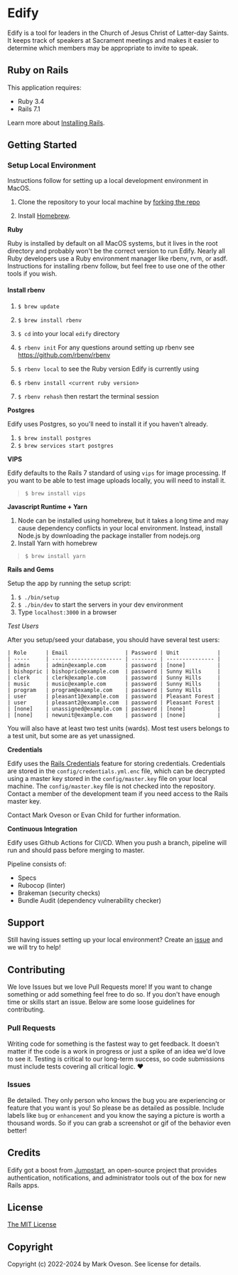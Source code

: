 Edify
================

Edify is a tool for leaders in the Church of Jesus Christ of Latter-day Saints. It keeps track of speakers at Sacrament 
meetings and makes it easier to determine which members may be appropriate to invite to speak.

Ruby on Rails
-------------

This application requires:

- Ruby 3.4
- Rails 7.1

Learn more about [Installing Rails](https://gorails.com/setup/osx/10.12-sierra).

Getting Started
---------------
### Setup Local Environment

Instructions follow for setting up a local development environment in MacOS.

1. Clone the repository to your local machine by [forking the repo](https://help.github.com/articles/fork-a-repo/)

2. Install [Homebrew](http://brew.sh/).

**Ruby**

Ruby is installed by default on all MacOS systems, but it lives in the root directory and probably won't be the correct
version to run Edify. Nearly all Ruby developers use a Ruby environment manager like rbenv, rvm, or asdf. Instructions
for installing rbenv follow, but feel free to use one of the other tools if you wish.

#### Install rbenv

1. `$ brew update`
2. `$ brew install rbenv`

3. `$ cd` into your local `edify` directory
4. `$ rbenv init` For any questions around setting up rbenv see https://github.com/rbenv/rbenv
5. `$ rbenv local` to see the Ruby version Edify is currently using
6. `$ rbenv install <current ruby version>`
7. `$ rbenv rehash` then restart the terminal session

**Postgres**

Edify uses Postgres, so you'll need to install it if you haven't already.

1. `$ brew install postgres`
2. `$ brew services start postgres`

**VIPS**

Edify defaults to the Rails 7 standard of using `vips` for image processing. If you want to be able to test image 
uploads locally, you will need to install it.

> `$ brew install vips`

**Javascript Runtime + Yarn**

1. Node can be installed using homebrew, but it takes a long time and may cause dependency conflicts in your local
environment. Instead, install Node.js by downloading the package installer from nodejs.org
2. Install Yarn with homebrew

> `$ brew install yarn`

**Rails and Gems**

Setup the app by running the setup script:

1. `$ ./bin/setup`
2. `$ ./bin/dev` to start the servers in your dev environment
3. Type `localhost:3000` in a browser

*Test Users*

After you setup/seed your database, you should have several test users:
```
| Role      | Email                  | Password | Unit            |
| -----     | ---------------------- | -------- | --------------- |
| admin     | admin@example.com      | password | [none]          |
| bishopric | bishopric@example.com  | password | Sunny Hills     |
| clerk     | clerk@example.com      | password | Sunny Hills     |
| music     | music@example.com      | password | Sunny Hills     |
| program   | program@example.com    | password | Sunny Hills     |
| user      | pleasant1@example.com  | password | Pleasant Forest |
| user      | pleasant2@example.com  | password | Pleasant Forest |
| [none]    | unassigned@example.com | password | [none]          |
| [none]    | newunit@example.com    | password | [none]          |
```

You will also have at least two test units (wards). Most test users belongs to a test unit, but some are as yet 
unassigned.

**Credentials**

Edify uses the [Rails Credentials](https://guides.rubyonrails.org/security.html#custom-credentials) feature for storing 
credentials. Credentials are stored in the `config/credentials.yml.enc` file, which can be decrypted using a master key
stored in the `config/master.key` file on your local machine. The `config/master.key` file is not checked into the
repository. Contact a member of the development team if you need access to the Rails master key.

Contact Mark Oveson or Evan Child for further information.

**Continuous Integration**

Edify uses Github Actions for CI/CD. When you push a branch, pipeline will run and should pass before merging to master.

Pipeline consists of:
- Specs
- Rubocop (linter)
- Brakeman (security checks)
- Bundle Audit (dependency vulnerability checker)

Support
-------------------------

Still having issues setting up your local environment?
Create an [issue](https://github.com/moveson/edify/issues/new) and we will try to help!

Contributing
-------------

We love Issues but we love Pull Requests more! If you want to change something or add something feel free to do so. If 
you don't have enough time or skills start an issue. Below are some loose guidelines for contributing.

### Pull Requests

Writing code for something is the fastest way to get feedback. It doesn't matter if the code is a work in progress or 
just a spike of an idea we'd love to see it. Testing is critical to our long-term success, so code submissions must 
include tests covering all critical logic. :heart:

### Issues

Be detailed. They only person who knows the bug you are experiencing or feature that you want is you! So please be as 
detailed as possible. Include labels like `bug` or `enhancement` and you know the saying a picture is worth a thousand 
words. So if you can grab a screenshot or gif of the behavior even better!


Credits
-------

Edify got a boost from [Jumpstart](https://github.com/excid3/jumpstart), an open-source project that provides
authentication, notifications, and administrator tools out of the box for new Rails apps.

License
-------

[The MIT License](https://github.com/moveson/edify/blob/master/LICENSE.md)

Copyright
---------

Copyright (c) 2022-2024 by Mark Oveson. See license for details.
